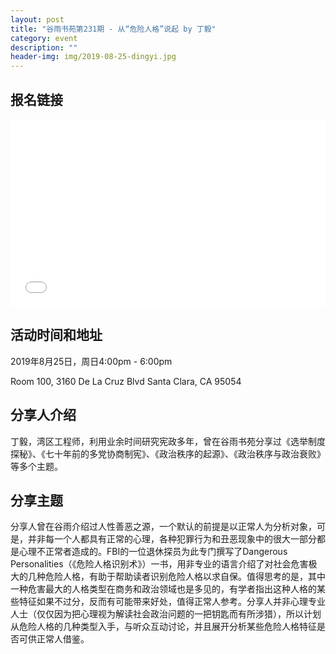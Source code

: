 ```yaml
---
layout: post
title: "谷雨书苑第231期 - 从“危险人格”说起 by 丁毅"
category: event
description: ""
header-img: img/2019-08-25-dingyi.jpg
---
```


## 报名链接
<div style="width:100%; text-align:left;" ><iframe src="//eventbrite.com/tickets-external?eid=69695598411&ref=etckt" frameborder="0" height="300" width="100%" vspace="0" hspace="0" marginheight="5" marginwidth="5" scrolling="auto" allowtransparency="true"></iframe></div>

## 活动时间和地址
2019年8月25日，周日4:00pm - 6:00pm

Room 100, 3160 De La Cruz Blvd Santa Clara, CA 95054


## 分享人介绍
丁毅，湾区工程师，利用业余时间研究宪政多年，曾在谷雨书苑分享过《选举制度探秘》、《七十年前的多党协商制宪》、《政治秩序的起源》、《政治秩序与政治衰败》等多个主题。

## 分享主题
分享人曾在谷雨介绍过人性善恶之源，一个默认的前提是以正常人为分析对象，可是，并非每一个人都具有正常的心理，各种犯罪行为和丑恶现象中的很大一部分都是心理不正常者造成的。FBI的一位退休探员为此专门撰写了Dangerous Personalities（《危险人格识别术》）一书，用非专业的语言介绍了对社会危害极大的几种危险人格，有助于帮助读者识别危险人格以求自保。值得思考的是，其中一种危害最大的人格类型在商务和政治领域也是多见的，有学者指出这种人格的某些特征如果不过分，反而有可能带来好处，值得正常人参考。分享人并非心理专业人士（仅仅因为把心理视为解读社会政治问题的一把钥匙而有所涉猎），所以计划从危险人格的几种类型入手，与听众互动讨论，并且展开分析某些危险人格特征是否可供正常人借鉴。
